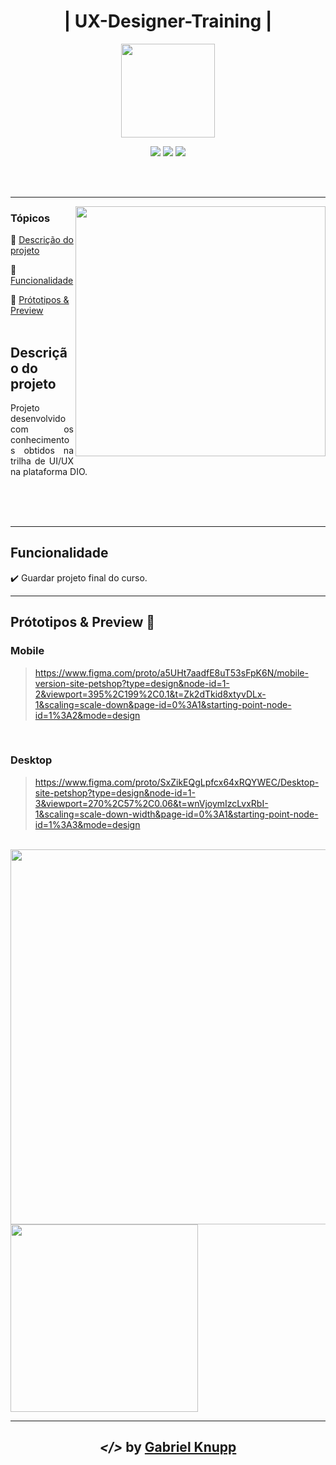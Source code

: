 <h1 align="center">| UX-Designer-Training  |</h1> 
<p align="center"><img src="DIO.png"  width="150"></p>
<p align="center">
  <img src="https://img.shields.io/static/v1?label=UX&message=User Xperience&color=blue&style=for-the-badge&logo=UX"/>
  <img src="https://img.shields.io/static/v1?label=&message=Figma&color=yellow&style=for-the-badge&logo=Figma"/>
  <img src="http://img.shields.io/static/v1?label=STATUS&message=CONCLUIDO&color=GREEN&style=for-the-badge"/>
</p>
<br><br>
<hr>
<img src="UX.webp" align="right" width="400">

### Tópicos 

:small_blue_diamond: [Descrição do projeto](#descrição-do-projeto)

:small_blue_diamond: [Funcionalidade](#funcionalidade)

:small_blue_diamond: [Prótotipos & Preview ](#deploy-da-aplicação-dash)
<br><br>

## Descrição do projeto 
<p align="justify"> 
  Projeto desenvolvido com os conhecimentos obtidos na trilha de UI/UX na plataforma DIO.
  <br><br>
</p>

<br><br>

<hr>

## Funcionalidade

:heavy_check_mark: Guardar projeto final do curso.  

<hr>

## Prótotipos & Preview  :dash:

###   Mobile
> https://www.figma.com/proto/a5UHt7aadfE8uT53sFpK6N/mobile-version-site-petshop?type=design&node-id=1-2&viewport=395%2C199%2C0.1&t=Zk2dTkid8xtyvDLx-1&scaling=scale-down&page-id=0%3A1&starting-point-node-id=1%3A2&mode=design
<br>

###   Desktop
> https://www.figma.com/proto/SxZikEQgLpfcx64xRQYWEC/Desktop-site-petshop?type=design&node-id=1-3&viewport=270%2C57%2C0.06&t=wnVjoymIzcLvxRbI-1&scaling=scale-down-width&page-id=0%3A1&starting-point-node-id=1%3A3&mode=design
<br>

<img src="Desktop - 1.jpg" align="right" width="600">
<img src="Android Large - 1.jpg"  width="300" align="center">

<br>

<hr>

<h2 align="center"> <em>&lt;/&gt;</em>  by <a href=https://github.com/gknpp23" target="_blank">Gabriel Knupp</a> </h2>
